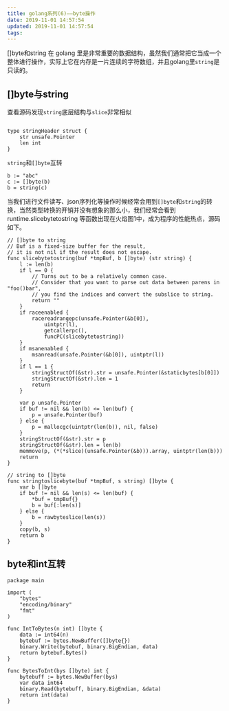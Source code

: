 ```yaml
---
title: golang系列(6)——byte操作
date: 2019-11-01 14:57:54
updated: 2019-11-01 14:57:54
tags:
---
```


[]byte和string 在 golang 里是非常重要的数据结构，虽然我们通常把它当成一个整体进行操作，实际上它在内存是一片连续的字符数组，并且golang里`string`是只读的。

<!-- more -->

## []byte与string
查看源码发现`string`底层结构与`slice`非常相似

```golang

type stringHeader struct {
	str unsafe.Pointer
	len int
}

```

`string`和`[]byte`互转

```golang
b := "abc"
c := []byte(b)
b = string(c)
```
当我们进行文件读写、json序列化等操作时候经常会用到`[]byte`和`string`的转换，当然类型转换的开销并没有想象的那么小，我们经常会看到 runtime.slicebytetostring 等函数出现在火焰图1中，成为程序的性能热点，源码如下。

```golang
// []byte to string
// Buf is a fixed-size buffer for the result,
// it is not nil if the result does not escape.
func slicebytetostring(buf *tmpBuf, b []byte) (str string) {
	l := len(b)
	if l == 0 {
		// Turns out to be a relatively common case.
		// Consider that you want to parse out data between parens in "foo()bar",
		// you find the indices and convert the subslice to string.
		return ""
	}
	if raceenabled {
		racereadrangepc(unsafe.Pointer(&b[0]),
			uintptr(l),
			getcallerpc(),
			funcPC(slicebytetostring))
	}
	if msanenabled {
		msanread(unsafe.Pointer(&b[0]), uintptr(l))
	}
	if l == 1 {
		stringStructOf(&str).str = unsafe.Pointer(&staticbytes[b[0]])
		stringStructOf(&str).len = 1
		return
	}

	var p unsafe.Pointer
	if buf != nil && len(b) <= len(buf) {
		p = unsafe.Pointer(buf)
	} else {
		p = mallocgc(uintptr(len(b)), nil, false)
	}
	stringStructOf(&str).str = p
	stringStructOf(&str).len = len(b)
	memmove(p, (*(*slice)(unsafe.Pointer(&b))).array, uintptr(len(b)))
	return
}

// string to []byte
func stringtoslicebyte(buf *tmpBuf, s string) []byte {
	var b []byte
	if buf != nil && len(s) <= len(buf) {
		*buf = tmpBuf{}
		b = buf[:len(s)]
	} else {
		b = rawbyteslice(len(s))
	}
	copy(b, s)
	return b
}

```

## byte和int互转

```
package main

import (
    "bytes"
    "encoding/binary"
    "fmt"
)

func IntToBytes(n int) []byte {
    data := int64(n)
    bytebuf := bytes.NewBuffer([]byte{})
    binary.Write(bytebuf, binary.BigEndian, data)
    return bytebuf.Bytes()
}

func BytesToInt(bys []byte) int {
    bytebuff := bytes.NewBuffer(bys)
    var data int64
    binary.Read(bytebuff, binary.BigEndian, &data)
    return int(data)
}
```